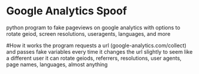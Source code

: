 # Google Analytics Spoof
python program to fake pageviews on google analytics with options to rotate geiod, screen resolutions, useragents, languages, and more

#How it works
the program requests a url (google-analytics.com/collect) and passes fake variables
every time it changes the url slightly to seem like a different user
it can rotate geiods, referrers, resolutions, user agents, page names, languages, almost anything
